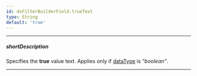 ```yaml
---
id: dxFilterBuilderField.trueText
type: String
default: 'true'
---
```

---
##### shortDescription
Specifies the **true** value text. Applies only if [dataType](/api-reference/10%20UI%20Widgets/dxFilterBuilder/5%20Field/dataType.md '/Documentation/ApiReference/UI_Widgets/dxFilterBuilder/Field/#dataType') is *"boolean"*.

---

